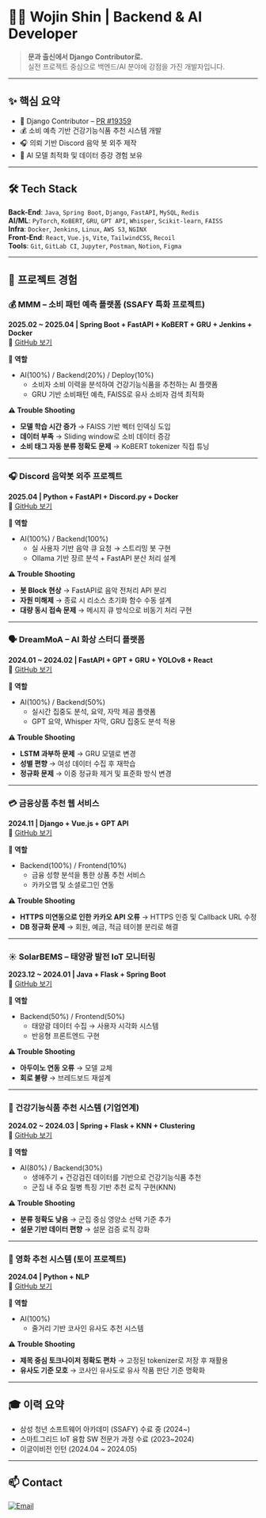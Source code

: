 # 👨‍💻 Wojin Shin | Backend & AI Developer

> **문과 출신에서 Django Contributor로.**  
> 실전 프로젝트 중심으로 백엔드/AI 분야에 강점을 가진 개발자입니다.

---

## ✨ 핵심 요약

- 🧠 Django Contributor – [PR #19359](https://github.com/django/django/pull/19359)
- 💰 소비 예측 기반 건강기능식품 추천 시스템 개발
- 🎧 의뢰 기반 Discord 음악 봇 외주 제작
- 🧠 AI 모델 최적화 및 데이터 증강 경험 보유

---

## 🛠️ Tech Stack

**Back-End**: `Java`, `Spring Boot`, `Django`, `FastAPI`, `MySQL`, `Redis`  
**AI/ML**: `PyTorch`, `KoBERT`, `GRU`, `GPT API`, `Whisper`, `Scikit-learn`, `FAISS`  
**Infra**: `Docker`, `Jenkins`, `Linux`, `AWS S3`, `NGINX`  
**Front-End**: `React`, `Vue.js`, `Vite`, `TailwindCSS`, `Recoil`  
**Tools**: `Git`, `GitLab CI`, `Jupyter`, `Postman`, `Notion`, `Figma`

---

## 💼 프로젝트 경험

### 💰 MMM – 소비 패턴 예측 플랫폼 (SSAFY 특화 프로젝트)
**2025.02 ~ 2025.04 | Spring Boot + FastAPI + KoBERT + GRU + Jenkins + Docker**  
🔗 [GitHub 보기](https://github.com/zebra0345/MMM)

**🙋 역할**
- AI(100%) / Backend(20%) / Deploy(10%)
  - 소비자 소비 이력을 분석하여 건강기능식품을 추천하는 AI 플랫폼
  - GRU 기반 소비패턴 예측, FAISS로 유사 소비자 검색 최적화
 
  
**⚠️ Trouble Shooting**
- **모델 학습 시간 증가** → FAISS 기반 벡터 인덱싱 도입  
- **데이터 부족** → Sliding window로 소비 데이터 증강  
- **소비 태그 자동 분류 정확도 문제** → KoBERT tokenizer 직접 튜닝

---

### 🎧 Discord 음악봇 외주 프로젝트
**2025.04 | Python + FastAPI + Discord.py + Docker**  
🔗 [GitHub 보기](https://github.com/zebra0345/bot_sample.git)

**🙋 역할**
- AI(100%) / Backend(100%)
  - 실 사용자 기반 음악 큐 요청 → 스트리밍 봇 구현
  - Ollama 기반 장르 분석 + FastAPI 분산 처리 설계

**⚠️ Trouble Shooting**
- **봇 Block 현상** → FastAPI로 음악 전처리 API 분리  
- **자원 미해제** → 종료 시 리소스 초기화 함수 수동 설계  
- **대량 동시 접속 문제** → 메시지 큐 방식으로 비동기 처리 구현

---

### 🗣 DreamMoA – AI 화상 스터디 플랫폼
**2024.01 ~ 2024.02 | FastAPI + GPT + GRU + YOLOv8 + React**  
🔗 [GitHub 보기](https://github.com/zebra0345/dream_project)


**🙋 역할**
- AI(100%) / Backend(50%)
  - 실시간 집중도 분석, 요약, 자막 제공 플랫폼
  - GPT 요약, Whisper 자막, GRU 집중도 분석 적용


**⚠️ Trouble Shooting**
- **LSTM 과부하 문제** → GRU 모델로 변경  
- **성별 편향** → 여성 데이터 수집 후 재학습  
- **정규화 문제** → 이중 정규화 제거 및 표준화 방식 변경

---

### 💳 금융상품 추천 웹 서비스
**2024.11 | Django + Vue.js + GPT API**  
🔗 [GitHub 보기](https://github.com/zebra0345/finSetProject)

**🙋 역할**
- Backend(100%) / Frontend(10%)
  - 금융 성향 분석을 통한 상품 추천 서비스
  - 카카오맵 및 소셜로그인 연동

  
**⚠️ Trouble Shooting**
- **HTTPS 미연동으로 인한 카카오 API 오류** → HTTPS 인증 및 Callback URL 수정  
- **DB 정규화 문제** → 회원, 예금, 적금 테이블 분리로 해결

---

### ☀️ SolarBEMS – 태양광 발전 IoT 모니터링
**2023.12 ~ 2024.01 | Java + Flask + Spring Boot**  
🔗 [GitHub 보기](https://github.com/2023-SMHRD-KDT-IOT-4/SolarBEMS)

**🙋 역할**
- Backend(50%) / Frontend(50%)
  - 태양광 데이터 수집 → 사용자 시각화 시스템
  - 반응형 프론트엔드 구현

  
**⚠️ Trouble Shooting**
- **아두이노 연동 오류** → 모델 교체  
- **회로 불량** → 브레드보드 재설계

---

### 💊 건강기능식품 추천 시스템 (기업연계)
**2024.02 ~ 2024.03 | Spring + Flask + KNN + Clustering**  
🔗 [GitHub 보기](https://github.com/2023-SMHRD-KDT-IOT-4/yeahaRepo)

**🙋 역할**
- AI(80%) / Backend(30%)
  - 생애주기 + 건강검진 데이터를 기반으로 건강기능식품 추천
  - 군집 내 주요 질병 특징 기반 추천 로직 구현(KNN)


**⚠️ Trouble Shooting**
- **분류 정확도 낮음** → 군집 중심 영양소 선택 기준 추가  
- **설문 기반 데이터 편향** → 설문 검증 로직 강화

---

### 🎥 영화 추천 시스템 (토이 프로젝트)
**2024.04 | Python + NLP**  
🔗 [GitHub 보기](https://github.com/zebra0345/movie.git)

**🙋 역할**
- AI(100%)
  - 줄거리 기반 코사인 유사도 추천 시스템


**⚠️ Trouble Shooting**
- **제목 중심 토크나이저 정확도 편차** → 고정된 tokenizer로 저장 후 재활용  
- **유사도 기준 모호** → 코사인 유사도로 유사 작품 판단 기준 명확화

---

## 🎓 이력 요약

- 삼성 청년 소프트웨어 아카데미 (SSAFY) 수료 중 (2024~)  
- 스마트그리드 IoT 융합 SW 전문가 과정 수료 (2023~2024)  
- 이글이비전 인턴 (2024.04 ~ 2024.05)

---

## 📫 Contact

[![Email](https://img.shields.io/badge/zebra0345@naver.com-D14836?style=flat)]()
